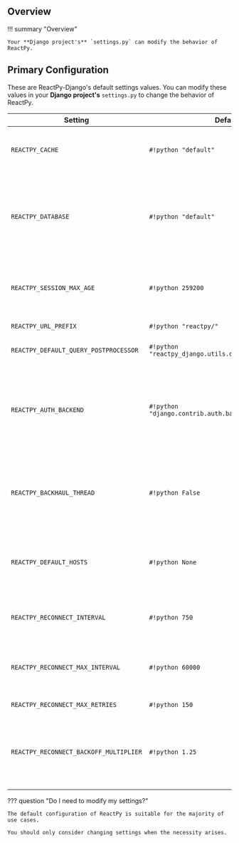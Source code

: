 ## Overview

!!! summary "Overview"

    Your **Django project's** `settings.py` can modify the behavior of ReactPy.

## Primary Configuration

<!--config-details-start-->

These are ReactPy-Django's default settings values. You can modify these values in your **Django project's** `settings.py` to change the behavior of ReactPy.

| Setting | Default Value | Example Value(s) | Description |
| --- | --- | --- | --- |
| `REACTPY_CACHE` | `#!python "default"` | `#!python "my-reactpy-cache"` | Cache used to store ReactPy web modules. ReactPy benefits from a fast, well indexed cache.<br/>We recommend installing [`redis`](https://redis.io/) or [`python-diskcache`](https://grantjenks.com/docs/diskcache/tutorial.html#djangocache). |
| `REACTPY_DATABASE` | `#!python "default"` | `#!python "my-reactpy-database"` | Database ReactPy uses to store session data. ReactPy requires a multiprocessing-safe and thread-safe database.<br/>If configuring `REACTPY_DATABASE`, it is mandatory to also configure `DATABASE_ROUTERS` like such:<br/>`#!python DATABASE_ROUTERS = ["reactpy_django.database.Router", ...]` |
| `REACTPY_SESSION_MAX_AGE` | `#!python 259200` | `#!python 0`, `#!python 60`, `#!python 96000` | Maximum seconds to store ReactPy session data, such as `args` and `kwargs` passed into your component template tag.<br/>Use `#!python 0` to not store any session data. |
| `REACTPY_URL_PREFIX` | `#!python "reactpy/"` | `#!python "rp/"`, `#!python "render/reactpy/"` | The prefix to be used for all ReactPy websocket and HTTP URLs. |
| `REACTPY_DEFAULT_QUERY_POSTPROCESSOR` | `#!python "reactpy_django.utils.django_query_postprocessor"` | `#!python "example_project.my_query_postprocessor"` | Dotted path to the default `reactpy_django.hooks.use_query` postprocessor function. |
| `REACTPY_AUTH_BACKEND` | `#!python "django.contrib.auth.backends.ModelBackend"` | `#!python "example_project.auth.MyModelBackend"` | Dotted path to the Django authentication backend to use for ReactPy components. This is only needed if:<br/> 1. You are using `AuthMiddlewareStack` and...<br/> 2. You are using Django's `AUTHENTICATION_BACKENDS` setting and...<br/> 3. Your Django user model does not define a `backend` attribute. |
| `REACTPY_BACKHAUL_THREAD` | `#!python False` | `#!python True` | Whether to render ReactPy components in a dedicated thread. This allows the webserver to process web traffic while during ReactPy rendering.<br/>Vastly improves throughput with web servers such as `hypercorn` and `uvicorn`. |
| `REACTPY_DEFAULT_HOSTS` | `#!python None` | `#!python ["localhost:8000", "localhost:8001", "localhost:8002/subdir" ]` | Default host(s) to use for ReactPy components. ReactPy will use these hosts in a round-robin fashion, allowing for easy distributed computing.<br/>You can use the `host` argument in your [template tag](../features/template-tag.md#component) to override this default. |
| `REACTPY_RECONNECT_INTERVAL` | `#!python 750` | `#!python 100`, `#!python 2500`, `#!python 6000` | Milliseconds between client reconnection attempts. This value will gradually increase if `REACTPY_RECONNECT_BACKOFF_MULTIPLIER` is greater than `#!python 1`. |
| `REACTPY_RECONNECT_MAX_INTERVAL` | `#!python 60000` | `#!python 10000`, `#!python 25000`, `#!python 900000` | Maximum milliseconds between client reconnection attempts. This allows setting an upper bound on how high `REACTPY_RECONNECT_BACKOFF_MULTIPLIER` can increase the time between reconnection attempts. |
| `REACTPY_RECONNECT_MAX_RETRIES` | `#!python 150` | `#!python 0`, `#!python 5`, `#!python 300` | Maximum number of reconnection attempts before the client gives up. |
| `REACTPY_RECONNECT_BACKOFF_MULTIPLIER` | `#!python 1.25` | `#!python 1`, `#!python 1.5`, `#!python 3` | Multiplier for the time between client reconnection attempts. On each reconnection attempt, the `REACTPY_RECONNECT_INTERVAL` will be multiplied by this to increase the time between attempts. You can keep time between each reconnection the same by setting this to `#!python 1`. |

<!--config-details-end-->

??? question "Do I need to modify my settings?"

    The default configuration of ReactPy is suitable for the majority of use cases.

    You should only consider changing settings when the necessity arises.
